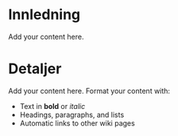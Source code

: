 # Innledning #

Add your content here.


# Detaljer #

Add your content here.  Format your content with:
  * Text in **bold** or _italic_
  * Headings, paragraphs, and lists
  * Automatic links to other wiki pages